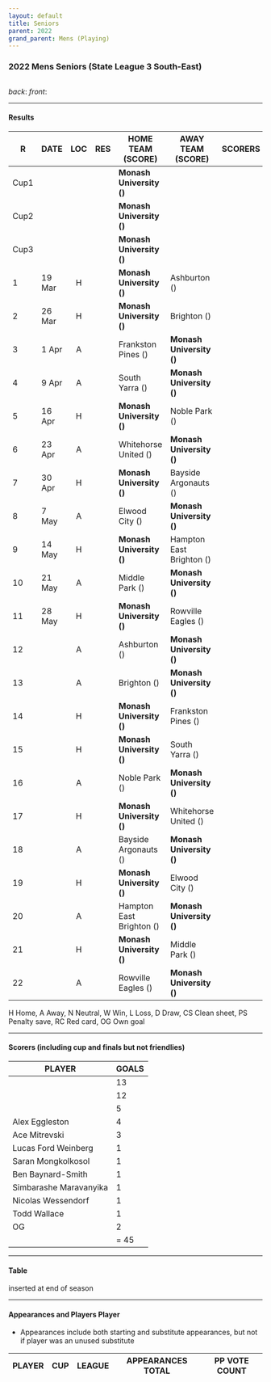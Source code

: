 ```yaml
---
layout: default
title: Seniors
parent: 2022
grand_parent: Mens (Playing)
---
```


### 2022 Mens Seniors (State League 3 South-East)

![]()

_back_: 
_front_: 

------------------------

#### Results

| R    | DATE   | LOC | RES | HOME TEAM (SCORE)        | AWAY TEAM (SCORE)        | SCORERS | OTHER |
|------|--------|:---:|:---:|--------------------------|--------------------------|---------|-------|
| Cup1 |        |     |     | **Monash University ()** |                          |         |       |
| Cup2 |        |     |     | **Monash University ()** |                          |         |       |
| Cup3 |        |     |     | **Monash University ()** |                          |         |       |
| 1    | 19 Mar |  H  |     | **Monash University ()** | Ashburton ()             |         |       |
| 2    | 26 Mar |  H  |     | **Monash University ()** | Brighton ()              |         |       |
| 3    | 1 Apr  |  A  |     | Frankston Pines ()       | **Monash University ()** |         |       |
| 4    | 9 Apr  |  A  |     | South Yarra ()           | **Monash University ()** |         |       |
| 5    | 16 Apr |  H  |     | **Monash University ()** | Noble Park ()            |         |       |
| 6    | 23 Apr |  A  |     | Whitehorse United ()     | **Monash University ()** |         |       |
| 7    | 30 Apr |  H  |     | **Monash University ()** | Bayside Argonauts ()     |         |       |
| 8    | 7 May  |  A  |     | Elwood City ()           | **Monash University ()** |         |       |
| 9    | 14 May |  H  |     | **Monash University ()** | Hampton East Brighton () |         |       |
| 10   | 21 May |  A  |     | Middle Park ()           | **Monash University ()** |         |       |
| 11   | 28 May |  H  |     | **Monash University ()** | Rowville Eagles ()       |         |       |
| 12   |        |  A  |     | Ashburton ()             | **Monash University ()** |         |       |
| 13   |        |  A  |     | Brighton ()              | **Monash University ()** |         |       |
| 14   |        |  H  |     | **Monash University ()** | Frankston Pines ()       |         |       |
| 15   |        |  H  |     | **Monash University ()** | South Yarra ()           |         |       |
| 16   |        |  A  |     | Noble Park ()            | **Monash University ()** |         |       |
| 17   |        |  H  |     | **Monash University ()** | Whitehorse United ()     |         |       |
| 18   |        |  A  |     | Bayside Argonauts ()     | **Monash University ()** |         |       |
| 19   |        |  H  |     | **Monash University ()** | Elwood City ()           |         |       |
| 20   |        |  A  |     | Hampton East Brighton () | **Monash University ()** |         |       |
| 21   |        |  H  |     | **Monash University ()** | Middle Park ()           |         |       |
| 22   |        |  A  |     | Rowville Eagles ()       | **Monash University ()** |         |       |

H Home, A Away, N Neutral, W Win, L Loss, D Draw, CS Clean sheet, PS Penalty save, RC Red card, OG Own goal 

------------------------

#### Scorers (including cup and finals but not friendlies)

| PLAYER                 | GOALS |
|------------------------|-------|
|                        | 13    |
|                        | 12    |
|                        | 5     |
| Alex Eggleston         | 4     |
| Ace Mitrevski          | 3     |
| Lucas Ford Weinberg    | 1     |
| Saran Mongkolkosol     | 1     |
| Ben Baynard-Smith      | 1     |
| Simbarashe Maravanyika | 1     |
| Nicolas Wessendorf     | 1     |
| Todd Wallace           | 1     |
| OG                     | 2     |
|                        | = 45  |

------------------------

#### Table

inserted at end of season

------------------------

#### Appearances and Players Player 

* Appearances include both starting and substitute appearances, but not if player was an unused substitute

| PLAYER                 | CUP | LEAGUE | APPEARANCES TOTAL | PP VOTE COUNT    |
|------------------------|-----|--------|-------------------|------------------|
